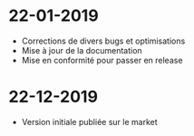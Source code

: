 ﻿# 22-01-2019

- Corrections de divers bugs et optimisations 
- Mise à jour de la documentation
- Mise en conformité pour passer en release

# 22-12-2019

- Version initiale publiée sur le market
